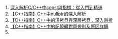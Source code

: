 1. [深入解析C/C++中const與指標：從入門到精通](https://blog.csdn.net/weixin_41489908/article/details/148574156)
2. [【C++指南】C++中nullptr的深入解析](https://juejin.cn/post/7514263292803629108)
3. [【C++指南】C++中的淺拷貝與深層拷貝：深入剖析](https://juejin.cn/post/7514954479859744807)
4. [【C++指南】C++中的記憶體對齊規則及原因詳解](https://juejin.cn/post/7514260735938969615)
5. 